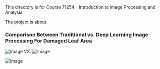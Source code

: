 This directory is for Course 71254 - Introduction to Image Processing and Analysis

The project is about

### Comparison Between Traditional vs. Deep Learning Image Processing For Damaged Leaf Area


![Image](https://github.com/user-attachments/assets/6c393c45-1564-4030-8bd0-13d7f00ee121)   VS.   ![Image](https://github.com/user-attachments/assets/3a6c8092-8048-40d4-bf2b-2518aadc9c82) 



  ![Image](https://github.com/user-attachments/assets/d22f65bf-ed9d-4b45-9ee2-a147ee9c593c) 
